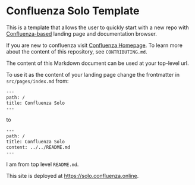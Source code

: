 # Confluenza Solo Template

This is a template that allows the user to quickly start with a new repo with [Confluenza-based](https://confluenza.online) landing page and documentation browser.

If you are new to confluenza visit [Confluenza Homepage](https://confluenza.online). To learn more about the content of this repository, see `CONTRIBUTING.md`.

The content of this Markdown document can be used at your
top-level url.

To use it as the content of your landing page change the frontmatter in `src/pages/index.md` from:

```bash
---
path: /
title: Confluenza Solo
---
```

to

```bash
---
path: /
title: Confluenza Solo
content: ../../README.md
---
```

I am from top level `README.md`.

This site is deployed at https://solo.confluenza.online.
